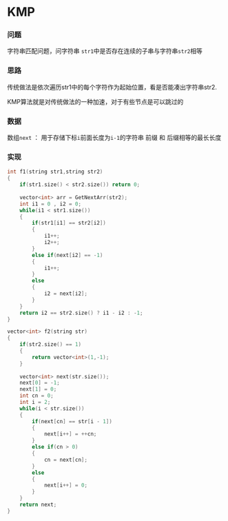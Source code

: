# KMP

### 问题

字符串匹配问题，问字符串 `str1`中是否存在连续的子串与字符串`str2`相等

### 思路

传统做法是依次遍历str1中的每个字符作为起始位置，看是否能凑出字符串str2.

KMP算法就是对传统做法的一种加速，对于有些节点是可以跳过的

### 数据

数组`next` ： 用于存储下标`i`前面长度为`i-1`的字符串 前缀 和 后缀相等的最长长度

### 实现

```c++
int f1(string str1,string str2)
{
    if(str1.size() < str2.size()) return 0;
    
    vector<int> arr = GetNextArr(str2);
    int i1 = 0 , i2 = 0;
    while(i1 < str1.size())
    {
        if(str1[i1] == str2[i2])
        {
            i1++;
            i2++;
        }
        else if(next[i2] == -1)
        {
            i1++;
        }
        else
        {
            i2 = next[i2];
        }
    }
    return i2 == str2.size() ? i1 - i2 : -1;
}

vector<int> f2(string str)
{
    if(str2.size() == 1)
    {
        return vector<int>(1,-1);
    }
    
    vector<int> next(str.size());
    next[0] = -1;
    next[1] = 0;
   	int cn = 0;
    int i = 2;
    while(i < str.size())
    {
        if(next[cn] == str[i - 1])
        {
            next[i++] = ++cn;
        }
        else if(cn > 0)
        {
            cn = next[cn];
        }
        else
        {
            next[i++] = 0;
        }
    }
    return next;
}
```

